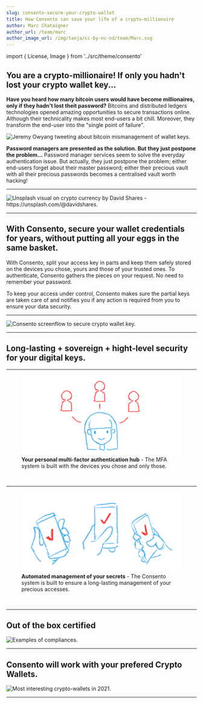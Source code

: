 ```yaml
---
slug: consento-secure-your-crypto-wallet
title: How Consento can save your life of a crypto-millionaire
author: Marc Chataigner
author_url: /team/marc
author_image_url: /img/tanja/cc-by-nc-nd/team/Marc.svg
---
```


import { License, Image } from '../src/theme/consento'

## You are a crypto-millionaire! If only you hadn't lost your crypto wallet key...

__Have you heard how many bitcoin users would have become millionaires, only if they hadn't lost theit password?__
Bitcoins and distributed ledgers technologies opened amazing opportunities to secure transactions online. Although their technicality makes most end-users a bit chill. Moreover, they transform the end-user into the "single point of failure".

<Image
  src="/img/external/social-media/Tweet-from-@jowyang-on-bitcoin.png"
  caption="Jeremy Owyang's tweet - https://twitter.com/jowyang/status/1353937803332231170"
  alt="Jeremy Owyang tweeting about bitcoin mismanagement of wallet keys."
/>

__Password managers are presented as the solution. But they just postpone the problem...__
Password manager services seem to solve the everyday authentication issue. But actually, they just postpone the problem; either end-users forget about their master password; either their precious vault with all their precious passwords becomes a centralised vault worth hacking!

---

<Image
  src="/img/external/unsplash/davidshares_4_41-79dHvE_cut.jpg"
  caption="Crypto technologies makes the end-user the single poitn of failure."
  alt="Unsplash visual on crypto currency by David Shares - https://unsplash.com/@davidshares."
/>

---

## With Consento, secure your wallet credentials for years, without putting all your eggs in the same basket.

With Consento, split your access key in parts and keep them safely stored on the devices you chose, yours and those of your trusted ones. To authenticate, Consento gathers the pieces on your request. No need to remember your password. 

To keep your access under control, Consento makes sure the partial keys are taken care of and notifies you if any action is required from you to ensure your data security.

---

<Image
  src="/img/consento/cc-by-nc-nd/usecase-crypto-wallet.png"
  caption="Keep your wallet key at hand - your key is secured as parts only on the devices you select."
  alt="Consento screenflow to secure crypto wallet key."
/>

---

## Long-lasting + sovereign + hight-level security for your digital keys.

--- 

<figure className="kg-card kg-image-card kg-card-hascaption">
  <img src="/img/tanja/cc-by-nc-sa/in-control/controlling-identity.png" style={{ float: 'left', width: '30%' }} />
  <figcaption><strong>Your personal multi-factor authentication hub</strong> - The MFA system is built with the devices you chose and only those.</figcaption>
</figure>
<br/>

--- 

<figure className="kg-card kg-image-card kg-card-hascaption">
  <img src="/img/tanja/cc-by-nc-sa/in-control/free-for-all.png" style={{ float: 'left', width: '30%' }} />
  <figcaption><strong>Automated management of your secrets</strong> - The Consento system is built to ensure a long-lasting management of your precious accesses.</figcaption>
</figure>
<br/>

--- 

## Out of the box certified

<Image
  src="/img/external/credentials/examples-of-compliances.png"
  caption="..."
  alt="Examples of compliances."
/>

--- 

## Consento will work with your prefered Crypto Wallets.

<Image
  src="/img/external/credentials/crypto-wallet-apps-small.png"
  caption="We are looking forward to propose Consento MFA on your favorite crypto wallets."
  alt="Most interesting crypto-wallets in 2021."
/>

--- 

<License author="marc" year="2021" license="CC-BY-NC-SA" />

